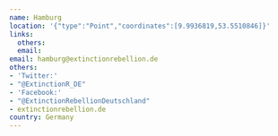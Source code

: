 ```yaml
---
name: Hamburg
location: '{"type":"Point","coordinates":[9.9936819,53.5510846]}'
links:
  others: 
  email: 
email: hamburg@extinctionrebellion.de
others:
- 'Twitter:'
- "@ExtinctionR_DE"
- 'Facebook:'
- "@ExtinctionRebellionDeutschland"
- extinctionrebellion.de
country: Germany
---
```

